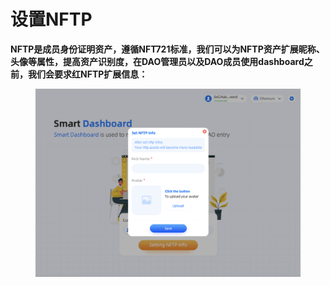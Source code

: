 # 设置NFTP

**NFTP是成员身份证明资产，遵循NFT721标准，我们可以为NFTP资产扩展昵称、头像等属性，提高资产识别度，在DAO管理员以及DAO成员使用dashboard之前，我们会要求红NFTP扩展信息：**

<figure><img src="../../.gitbook/assets/image (1) (4).png" alt=""><figcaption></figcaption></figure>
